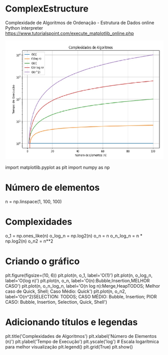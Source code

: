 # ComplexEstructure
Complexidade de Algoritmos de Ordenação - Estrutura de Dados
online Python interpreter https://www.tutorialspoint.com/execute_matplotlib_online.php

![Gráfico de Complexidade - Algoritmos de Ordenação ](https://github.com/ODAGAMMXIX/ComplexEstructure/blob/main/DEV-ORDENACAO-COMPLEXIDADE.jpg)


import matplotlib.pyplot as plt
import numpy as np

# Número de elementos
n = np.linspace(1, 100, 100)

# Complexidades
o_1 = np.ones_like(n)
o_log_n = np.log2(n)
o_n = n
o_n_log_n = n * np.log2(n)
o_n2 = n**2

# Criando o gráfico
plt.figure(figsize=(10, 6))
plt.plot(n, o_1, label='O(1)')
plt.plot(n, o_log_n, label='O(log n)')
plt.plot(n, o_n, label='O(n):Bubble,Insertion,MELHOR CASO')
plt.plot(n, o_n_log_n, label='O(n log n):Merge,HeapTODOS; Melhor caso de Quick, Shell; Caso Médio: Quick')
plt.plot(n, o_n2, label='O(n^2)SELECTION: TODOS; CASO MÉDIO: Bubble, Insertion; PIOR CASO: Bubble, Insertion, Selection, Quick, Shell')

# Adicionando títulos e legendas
plt.title('Complexidades de Algoritmos')
plt.xlabel('Número de Elementos (n)')
plt.ylabel('Tempo de Execução')
plt.yscale('log')  # Escala logarítmica para melhor visualização
plt.legend()
plt.grid(True)
plt.show()
